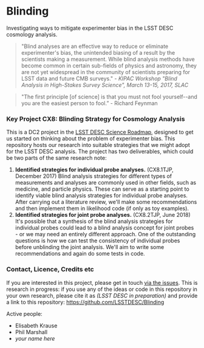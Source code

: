 # Blinding

Investigating ways to mitigate experimenter bias in the LSST DESC cosmology analysis.

> "Blind analyses are an effective way to reduce or eliminate experimenter's bias, the unintended biasing of a result by the scientists making a measurement. While blind analysis methods have become common in certain sub-fields of physics and astronomy, they are not yet widespread in the community of scientists preparing for LSST data and future CMB surveys." - *KIPAC Workshop "Blind Analysis in  High-Stakes Survey Science", March 13-15, 2017, SLAC*

> "The first principle [of science] is that you must not fool yourself--and you are the easiest person to fool.” - Richard Feynman

### Key Project CX8: Blinding Strategy for Cosmology Analysis

This is a DC2 project in the [LSST DESC Science Roadmap](), designed to get us started on thinking about the problem of experimenter bias. This repository hosts our research into suitable strategies that we might adopt for the LSST DESC analysis. The project has two deliverables, which could be two parts of the same research note:

1. **Identified strategies for individual probe analyses.** (CX8.1TJP, December 2017) Blind analysis strategies for different types of measurements and analyses are commonly used in other fields, such as medicine, and particle physics. These can serve as a starting point to identify viable blind analysis strategies for individual probe analyses. After carrying out a literature review, we'll make some recommendations and then implement them in likelihood code (if only as toy examples).
2. **Identified strategies for joint probe analyses.** (CX8.2TJP, June 2018) It's possible that a synthesis of the blind analysis strategies for individual probes could lead to a blind analysis concept for joint probes - or we may need an entirely different approach. One of the outstanding questions is how we can test the consistency of individual probes before unblinding the joint analysis. We'll aim to write some recommendations and again do some tests in code.

### Contact, Licence, Credits etc

If you are interested in this project, please get in touch [via the issues](https://github.com/LSSTDESC/Blinding/issues). This is research in progress: if you use any of the ideas or code in this repository in your own research, please cite it as _(LSST DESC in preparation)_ and provide a link to this repository: https://github.com/LSSTDESC/Blinding

Active people:
* Elisabeth Krause
* Phil Marshall
* _your name here_
